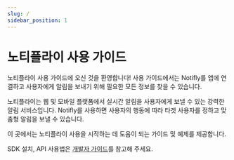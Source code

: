```yaml
---
slug: /
sidebar_position: 1
---
```


# 노티플라이 사용 가이드

노티플라이 사용 가이드에 오신 것을 환영합니다! 사용 가이드에서는 Notifly를 앱에 연결하고 사용자에게 알림을 보내기 위해 필요한 모든 정보를 찾을 수 있습니다.

노티플라이는 웹 및 모바일 플랫폼에서 실시간 알림을 사용자에게 보낼 수 있는 강력한 알림 서비스입니다. Notifly를 사용하면 사용자의 행동에 따라 타겟 사용자를 정하고 맞춤형 알림을 보낼 수 있습니다.

이 곳에서는 노티플라이 사용을 시작하는 데 도움이 되는 가이드 및 예제를 제공합니다. 

SDK 설치, API 사용법은 [개발자 가이드](/ko/developer-guide/intro)를 참고해 주세요.
